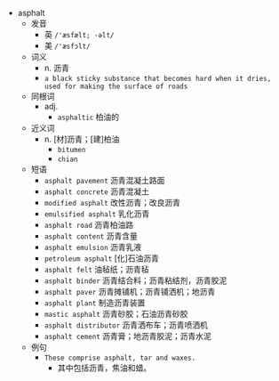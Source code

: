 - asphalt
  - 发音
    - 英 `/'æsfælt; -əlt/`
    - 美 `/'æsfɔlt/`
  - 词义
    - n. 沥青
    - `a black sticky substance that becomes hard when it dries, used for making the surface of roads`
  - 同根词
    - adj.
      - `asphaltic` 柏油的
  - 近义词
    - n. [材]沥青；[建]柏油
      - `bitumen`
      - `chian`
  - 短语
    - `asphalt pavement` 沥青混凝土路面 
    - `asphalt concrete` 沥青混凝土 
    - `modified asphalt` 改性沥青；改良沥青 
    - `emulsified asphalt` 乳化沥青 
    - `asphalt road` 沥青柏油路 
    - `asphalt content` 沥青含量 
    - `asphalt emulsion` 沥青乳液 
    - `petroleum asphalt` [化]石油沥青 
    - `asphalt felt` 油毡纸；沥青毡 
    - `asphalt binder` 沥青结合料；沥青粘结剂，沥青胶泥 
    - `asphalt paver` 沥青摊铺机；沥青铺洒机；地沥青 
    - `asphalt plant` 制造沥青装置 
    - `mastic asphalt` 沥青砂胶；石油沥青砂胶 
    - `asphalt distributor` 沥青洒布车；沥青喷洒机 
    - `asphalt cement` 沥青膏；地沥青胶泥；沥青水泥 
  - 例句
    - `These comprise asphalt, tar and waxes.`
      - 其中包括沥青，焦油和蜡。

